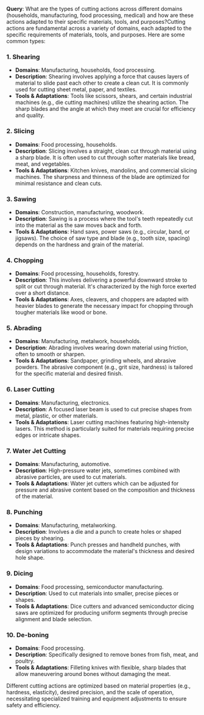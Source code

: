 **Query**: What are the types of cutting actions across different domains (households, manufacturing, food processing, medical) and how are these actions adapted to their specific materials, tools, and purposes?Cutting actions are fundamental across a variety of domains, each adapted to the specific requirements of materials, tools, and purposes. Here are some common types:

### 1. **Shearing**
- **Domains**: Manufacturing, households, food processing.
- **Description**: Shearing involves applying a force that causes layers of material to slide past each other to create a clean cut. It is commonly used for cutting sheet metal, paper, and textiles.
- **Tools & Adaptations**: Tools like scissors, shears, and certain industrial machines (e.g., die cutting machines) utilize the shearing action. The sharp blades and the angle at which they meet are crucial for efficiency and quality.

### 2. **Slicing**
- **Domains**: Food processing, households.
- **Description**: Slicing involves a straight, clean cut through material using a sharp blade. It is often used to cut through softer materials like bread, meat, and vegetables.
- **Tools & Adaptations**: Kitchen knives, mandolins, and commercial slicing machines. The sharpness and thinness of the blade are optimized for minimal resistance and clean cuts.

### 3. **Sawing**
- **Domains**: Construction, manufacturing, woodwork.
- **Description**: Sawing is a process where the tool's teeth repeatedly cut into the material as the saw moves back and forth. 
- **Tools & Adaptations**: Hand saws, power saws (e.g., circular, band, or jigsaws). The choice of saw type and blade (e.g., tooth size, spacing) depends on the hardness and grain of the material.

### 4. **Chopping**
- **Domains**: Food processing, households, forestry.
- **Description**: This involves delivering a powerful downward stroke to split or cut through material. It's characterized by the high force exerted over a short distance.
- **Tools & Adaptations**: Axes, cleavers, and choppers are adapted with heavier blades to generate the necessary impact for chopping through tougher materials like wood or bone.

### 5. **Abrading**
- **Domains**: Manufacturing, metalwork, households.
- **Description**: Abrading involves wearing down material using friction, often to smooth or sharpen.
- **Tools & Adaptations**: Sandpaper, grinding wheels, and abrasive powders. The abrasive component (e.g., grit size, hardness) is tailored for the specific material and desired finish.

### 6. **Laser Cutting**
- **Domains**: Manufacturing, electronics.
- **Description**: A focused laser beam is used to cut precise shapes from metal, plastic, or other materials.
- **Tools & Adaptations**: Laser cutting machines featuring high-intensity lasers. This method is particularly suited for materials requiring precise edges or intricate shapes.

### 7. **Water Jet Cutting**
- **Domains**: Manufacturing, automotive.
- **Description**: High-pressure water jets, sometimes combined with abrasive particles, are used to cut materials.
- **Tools & Adaptations**: Water jet cutters which can be adjusted for pressure and abrasive content based on the composition and thickness of the material.

### 8. **Punching**
- **Domains**: Manufacturing, metalworking.
- **Description**: Involves a die and a punch to create holes or shaped pieces by shearing.
- **Tools & Adaptations**: Punch presses and handheld punches, with design variations to accommodate the material's thickness and desired hole shape.

### 9. **Dicing**
- **Domains**: Food processing, semiconductor manufacturing.
- **Description**: Used to cut materials into smaller, precise pieces or shapes.
- **Tools & Adaptations**: Dice cutters and advanced semiconductor dicing saws are optimized for producing uniform segments through precise alignment and blade selection.

### 10. **De-boning**
- **Domains**: Food processing.
- **Description**: Specifically designed to remove bones from fish, meat, and poultry.
- **Tools & Adaptations**: Filleting knives with flexible, sharp blades that allow maneuvering around bones without damaging the meat.

Different cutting actions are optimized based on material properties (e.g., hardness, elasticity), desired precision, and the scale of operation, necessitating specialized training and equipment adjustments to ensure safety and efficiency.